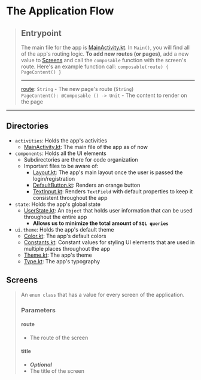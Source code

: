 # The Application Flow

> ## Entrypoint
> The main file for the app
> is [MainActivity.kt](../src/main/java/com/example/myapplication/activities/MainActivity.kt).
> In `Main()`, you will find all of the app's
> routing logic. **To add new routes (or pages)**, add a new value to [Screens](#screens) and call
> the `composable` function with the screen's route. Here's an example function
> call: `composable(route) { PageContent() } `
>___
> [route](#route): `String` - The new page's route (`String`)<br/>
> `PageContent(): @Composable () -> Unit` - The content to render on the page
___

## Directories

- `activities`: Holds the app's activities
    - [MainActivity.kt](#entrypoint): The main file of the app as of now
- `components`: Holds all the UI elements
    - Subdirectories are there for code organization
    - Important files to be aware of:
        - [Layout.kt](../src/main/java/com/example/myapplication/components/Layout.kt): The app's
          main layout once the user is passed the login/registration
        - [DefaultButton.kt](../src/main/java/com/example/myapplication/components/DefaultButton.kt):
          Renders an orange button
        - [TextInput.kt](../src/main/java/com/example/myapplication/components/TextInput.kt):
          Renders `TextField` with default properties to keep it consistent throughout the app
- `state`: Holds the app's global state
    - [UserState.kt](../src/main/java/com/example/myapplication/state/UserState.kt): An `Object`
      that holds user information that can be used throughout the entire app
        - **Allows us to minimize the total amount of `SQL queries`**
- `ui.theme`: Holds the app's default theme
    - [Color.kt](../src/main/java/com/example/myapplication/ui/theme/Color.kt): The app's default
      colors
    - [Constants.kt](../src/main/java/com/example/myapplication/ui/theme/Constants.kt): Constant
      values for styling UI elements that are used in multiple places throughout the app
    - [Theme.kt](../src/main/java/com/example/myapplication/ui/theme/Theme.kt): The app's theme
    - [Type.kt](../src/main/java/com/example/myapplication/ui/theme/Type.kt): The app's typography

## Screens

> An `enum class` that has a value for every screen of the application.
>
> ### Parameters
> #### route
> - The route of the screen
> #### title
> - **_Optional_**
> - The title of the screen